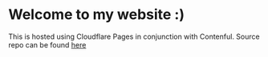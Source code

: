 # Welcome to my website :)

This is hosted using Cloudflare Pages in conjunction with Contenful. Source repo can be found [here](https://github.com/contentful/starter-gatsby-blog)